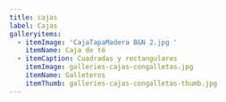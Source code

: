 ```yaml
---
title: cajas
label: Cajas
galleryitems:
  - itemImage: 'CajaTapaMadera B&N 2.jpg '
    itemName: Caja de té
  - itemCaption: Cuadradas y rectangulares
    itemImage: galleries-cajas-congalletas.jpg
    itemName: Galleteros
    itemThumb: galleries-cajas-congalletas-thumb.jpg
---
```


